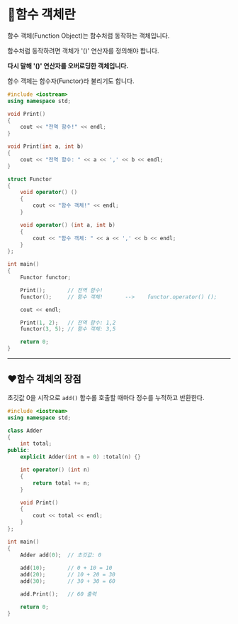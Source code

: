 # 🔵함수 객체란

함수 객체(Function Object)는 함수처럼 동작하는 객체입니다.

함수처럼 동작하려면 객체가 '()' 연산자를 정의해야 합니다.

**다시 말해 '()' 연산자를 오버로딩한 객체입니다.**

함수 객체는 함수자(Functor)라 불리기도 합니다.

```cpp
#include <iostream>
using namespace std;

void Print()
{
	cout << "전역 함수!" << endl;
}

void Print(int a, int b)
{
	cout << "전역 함수: " << a << ',' << b << endl;
}

struct Functor
{
	void operator() ()
	{
		cout << "함수 객체!" << endl;
	}

	void operator() (int a, int b)
	{
		cout << "함수 객체: " << a << ',' << b << endl;
	}
};

int main()
{
	Functor functor;

	Print();       // 전역 함수!     
	functor();     // 함수 객체!       -->    functor.operator() ();

	cout << endl;

	Print(1, 2);   // 전역 함수: 1,2
	functor(3, 5); // 함수 객체: 3,5

	return 0;
}
```

---

## ❤️함수 객체의 장점

초깃값 0을 시작으로 `add()` 함수롤 호출할 때마다 정수를 누적하고 반환한다.

```cpp
#include <iostream>
using namespace std;

class Adder
{
	int total;
public:
	explicit Adder(int n = 0) :total(n) {}

	int operator() (int n)
	{
		return total += n;
	}

	void Print()
	{
		cout << total << endl;
	}
};

int main()
{
	Adder add(0);  // 초깃값: 0
	 
	add(10);       // 0 + 10 = 10
	add(20);       // 10 + 20 = 30
	add(30);       // 30 + 30 = 60

	add.Print();   // 60 출력

	return 0;
}
```
